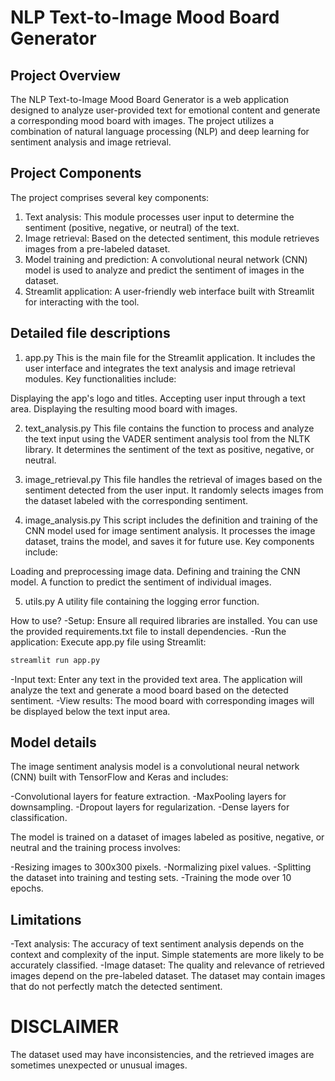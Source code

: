 # NLP Text-to-Image Mood Board Generator
## Project Overview
 
The NLP Text-to-Image Mood Board Generator is a web application designed to analyze user-provided text for emotional content and generate a corresponding mood board with images. The project utilizes a combination of natural language processing (NLP) and deep learning for sentiment analysis and image retrieval.

## Project Components
The project comprises several key components:

1. Text analysis: This module processes user input to determine the sentiment (positive, negative, or neutral) of the text.
2. Image retrieval: Based on the detected sentiment, this module retrieves images from a pre-labeled dataset.
3. Model training and prediction: A convolutional neural network (CNN) model is used to analyze and predict the sentiment of images in the dataset.
4. Streamlit application: A user-friendly web interface built with Streamlit for interacting with the tool.

## Detailed file descriptions

1. app.py
This is the main file for the Streamlit application. It includes the user interface and integrates the text analysis and image retrieval modules. Key functionalities include:

Displaying the app's logo and titles.
Accepting user input through a text area.
Displaying the resulting mood board with images.

2. text_analysis.py
This file contains the function to process and analyze the text input using the VADER sentiment analysis tool from the NLTK library. It determines the sentiment of the text as positive, negative, or neutral.

3. image_retrieval.py
This file handles the retrieval of images based on the sentiment detected from the user input. It randomly selects images from the dataset labeled with the corresponding sentiment.

4. image_analysis.py
This script includes the definition and training of the CNN model used for image sentiment analysis. It processes the image dataset, trains the model, and saves it for future use. Key components include:

Loading and preprocessing image data.
Defining and training the CNN model.
A function to predict the sentiment of individual images.

5. utils.py
A utility file containing the logging error function.

How to use?
-Setup: Ensure all required libraries are installed. You can use the provided requirements.txt file to install dependencies.
-Run the application: Execute app.py file using Streamlit:

```bash
streamlit run app.py 
```
-Input text: Enter any text in the provided text area. The application will analyze the text and generate a mood board based on the detected sentiment.
-View results: The mood board with corresponding images will be displayed below the text input area.

## Model details
The image sentiment analysis model is a convolutional neural network (CNN) built with TensorFlow and Keras and includes:

-Convolutional layers for feature extraction.
-MaxPooling layers for downsampling.
-Dropout layers for regularization.
-Dense layers for classification.

The model is trained on a dataset of images labeled as positive, negative, or neutral and the training process involves:

-Resizing images to 300x300 pixels.
-Normalizing pixel values.
-Splitting the dataset into training and testing sets.
-Training the mode over 10 epochs. 

## Limitations
-Text analysis: The accuracy of text sentiment analysis depends on the context and complexity of the input. Simple statements are more likely to be accurately classified.
-Image dataset: The quality and relevance of retrieved images depend on the pre-labeled dataset. The dataset may contain images that do not perfectly match the detected sentiment.


# DISCLAIMER
The dataset used may have inconsistencies, and the retrieved images are sometimes unexpected or unusual images.  


